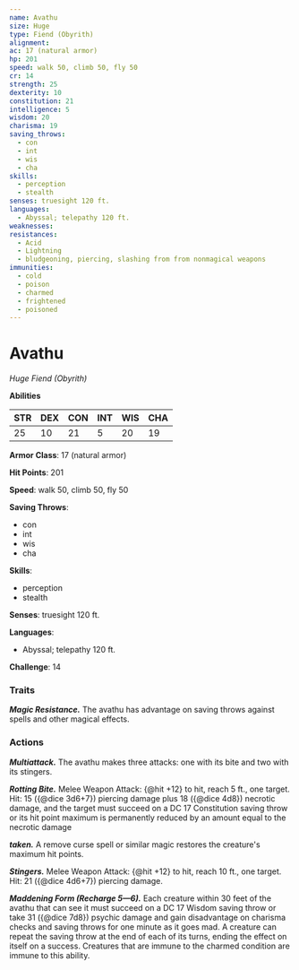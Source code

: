 ```yaml
---
name: Avathu
size: Huge
type: Fiend (Obyrith)
alignment: 
ac: 17 (natural armor)
hp: 201
speed: walk 50, climb 50, fly 50
cr: 14
strength: 25
dexterity: 10
constitution: 21
intelligence: 5
wisdom: 20
charisma: 19
saving_throws:
  - con
  - int
  - wis
  - cha
skills:
  - perception
  - stealth
senses: truesight 120 ft.
languages:
  - Abyssal; telepathy 120 ft.
weaknesses:
resistances:
  - Acid
  - Lightning
  - bludgeoning, piercing, slashing from from nonmagical weapons
immunities:
  - cold
  - poison
  - charmed
  - frightened
  - poisoned
---
```


# Avathu

*Huge Fiend (Obyrith)*

**Abilities**

| STR | DEX | CON | INT | WIS | CHA |
| --- | --- | --- | --- | --- | --- |
| 25 | 10 | 21 | 5 | 20 | 19 |

**Armor Class**: 17 (natural armor)

**Hit Points**: 201

**Speed**: walk 50, climb 50, fly 50

**Saving Throws**:
  - con
  - int
  - wis
  - cha

**Skills**:
  - perception
  - stealth

**Senses**: truesight 120 ft.

**Languages**:
  - Abyssal; telepathy 120 ft.

**Challenge**: 14

### Traits
***Magic Resistance.*** The avathu has advantage on saving throws against spells and other magical effects.

### Actions
***Multiattack.*** The avathu makes three attacks: one with its bite and two with its stingers.

***Rotting Bite.*** Melee Weapon Attack: {@hit +12} to hit, reach 5 ft., one target. Hit: 15 ({@dice 3d6+7}) piercing damage plus 18 ({@dice 4d8}) necrotic damage, and the target must succeed on a DC 17 Constitution saving throw or its hit point maximum is permanently reduced by an amount equal to the necrotic damage

***taken.*** A remove curse spell or similar magic restores the creature's maximum hit points.

***Stingers.*** Melee Weapon Attack: {@hit +12} to hit, reach 10 ft., one target. Hit: 21 ({@dice 4d6+7}) piercing damage.

***Maddening Form (Recharge 5—6).*** Each creature within 30 feet of the avathu that can see it must succeed on a DC 17 Wisdom saving throw or take 31 ({@dice 7d8}) psychic damage and gain disadvantage on charisma checks and saving throws for one minute as it goes mad. A creature can repeat the saving throw at the end of each of its turns, ending the effect on itself on a success. Creatures that are immune to the charmed condition are immune to this ability.

